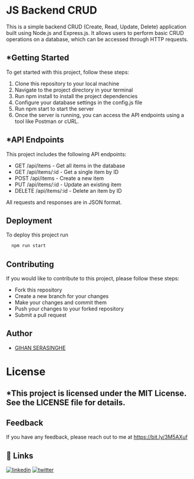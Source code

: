 # JS Backend CRUD

This is a simple backend CRUD (Create, Read, Update, Delete) application built using Node.js and Express.js. It allows users to perform basic CRUD operations on a database, which can be accessed through HTTP requests.

## *Getting Started
To get started with this project, follow these steps:
<ol>
<li>Clone this repository to your local machine</li>
<li>Navigate to the project directory in your terminal</li>
<li>Run npm install to install the project dependencies</li>
<li>Configure your database settings in the config.js file</li>
<li>Run npm start to start the server</li>
<li>Once the server is running, you can access the API endpoints using a tool like Postman or cURL.</li></ol>

## *API Endpoints
This project includes the following API endpoints:
<ul>
<li>GET /api/items - Get all items in the database</li>
<li>GET /api/items/:id - Get a single item by ID</li>
<li>POST /api/items - Create a new item</li>
<li>PUT /api/items/:id - Update an existing item</li>
<li>DELETE /api/items/:id - Delete an item by ID</li></ul>
All requests and responses are in JSON format.

## Deployment

To deploy this project run

```bash
  npm run start
```

## Contributing
If you would like to contribute to this project, please follow these steps:
<ul>
<li>Fork this repository</li>
<li>Create a new branch for your changes</li>
<li>Make your changes and commit them</li>
<li>Push your changes to your forked repository</li>
<li>Submit a pull request</li></ul>

## Author

- [GIHAN SERASINGHE](https://github.com/it-21360978)

# License
## *This project is licensed under the MIT License. See the LICENSE file for details.

## Feedback

If you have any feedback, please reach out to me at https://bit.ly/3M5AXuf

## 🔗 Links
[![linkedin](https://img.shields.io/badge/linkedin-0A66C2?style=for-the-badge&logo=linkedin&logoColor=white)]([https://www.linkedin.com/](https://www.linkedin.com/in/gihan-serasinghe-457033264))
[![twitter](https://img.shields.io/badge/twitter-1DA1F2?style=for-the-badge&logo=twitter&logoColor=white)](https://twitter.com/SrasingheG)
